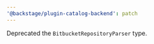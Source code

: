 ```yaml
---
'@backstage/plugin-catalog-backend': patch
---
```


Deprecated the `BitbucketRepositoryParser` type.
